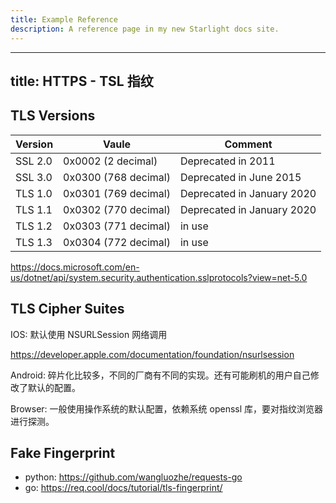 ```yaml
---
title: Example Reference
description: A reference page in my new Starlight docs site.
---
```


---

title: HTTPS - TSL 指纹
---

## TLS Versions

| Version | Vaule | Comment |
| ----    | ----- |    ----- |
| SSL 2.0 | 0x0002 (2 decimal) | Deprecated in 2011 |
| SSL 3.0 | 0x0300 (768 decimal) | Deprecated in June 2015 |
| TLS 1.0 | 0x0301 (769 decimal) | Deprecated in January 2020 |
| TLS 1.1 | 0x0302 (770 decimal) | Deprecated in January 2020 |
| TLS 1.2 | 0x0303 (771 decimal) | in use |
| TLS 1.3 | 0x0304 (772 decimal) | in use |

<https://docs.microsoft.com/en-us/dotnet/api/system.security.authentication.sslprotocols?view=net-5.0>

## TLS Cipher Suites

IOS: 默认使用 NSURLSession 网络调用

<https://developer.apple.com/documentation/foundation/nsurlsession>

Android: 碎片化比较多，不同的厂商有不同的实现。还有可能刷机的用户自己修改了默认的配置。

Browser: 一般使用操作系统的默认配置，依赖系统 openssl 库，要对指纹浏览器进行探测。

## Fake Fingerprint

- python: <https://github.com/wangluozhe/requests-go>
- go: <https://req.cool/docs/tutorial/tls-fingerprint/>
